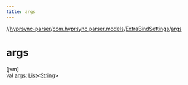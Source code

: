 ```yaml
---
title: args
---
```

//[hyprsync-parser](../../../index.html)/[com.hyprsync.parser.models](../index.html)/[ExtraBindSettings](index.html)/[args](args.html)



# args



[jvm]\
val [args](args.html): [List](https://kotlinlang.org/api/core/kotlin-stdlib/kotlin.collections/-list/index.html)&lt;[String](https://kotlinlang.org/api/core/kotlin-stdlib/kotlin/-string/index.html)&gt;



